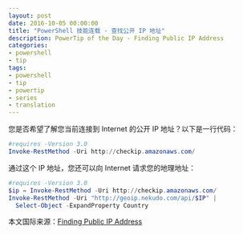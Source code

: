 ```yaml
---
layout: post
date: 2016-10-05 00:00:00
title: "PowerShell 技能连载 - 查找公开 IP 地址"
description: PowerTip of the Day - Finding Public IP Address
categories:
- powershell
- tip
tags:
- powershell
- tip
- powertip
- series
- translation
---
```

您是否希望了解您当前连接到 Internet 的公开 IP 地址？以下是一行代码：

```powershell
#requires -Version 3.0
Invoke-RestMethod -Uri http://checkip.amazonaws.com/
```

通过这个 IP 地址，您还可以向 Internet 请求您的地理地址：

```powershell
#requires -Version 3.0
$ip = Invoke-RestMethod -Uri http://checkip.amazonaws.com/ 
Invoke-RestMethod -Uri "http://geoip.nekudo.com/api/$IP" |
  Select-Object -ExpandProperty Country
```

<!--more-->
本文国际来源：[Finding Public IP Address](http://community.idera.com/powershell/powertips/b/tips/posts/finding-public-ip-address1)
